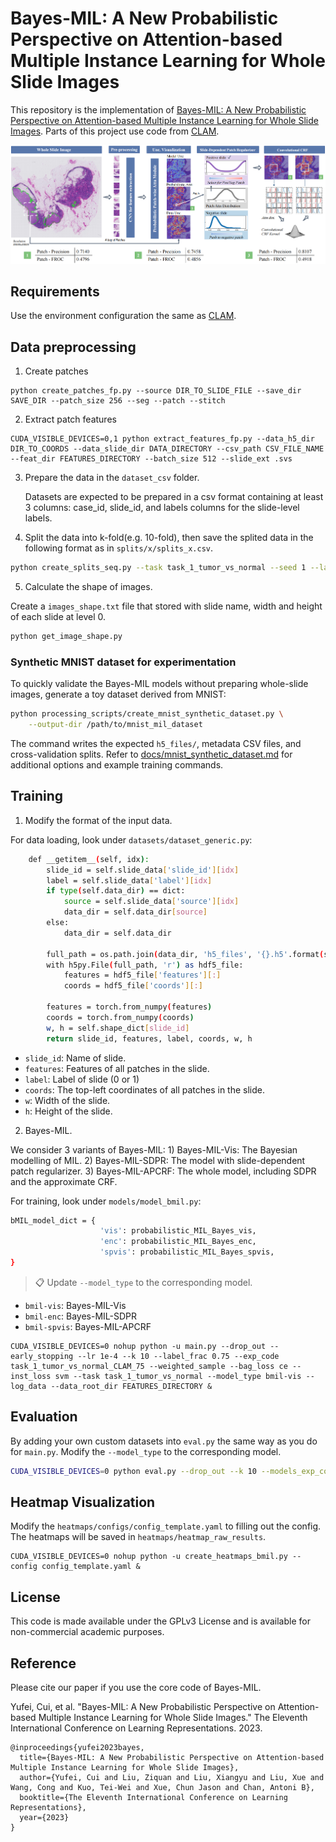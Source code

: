 # Bayes-MIL: A New Probabilistic Perspective on Attention-based Multiple Instance Learning for Whole Slide Images

This repository is the implementation of [Bayes-MIL: A New Probabilistic Perspective on Attention-based Multiple Instance Learning for Whole Slide Images](https://openreview.net/forum?id=_geIwiOyUhZ). Parts of this project use code from [CLAM](https://github.com/mahmoodlab/CLAM). 

![Alt text](overview.png)

## Requirements

Use the environment configuration the same as [CLAM](https://github.com/mahmoodlab/CLAM).


## Data preprocessing

1. Create patches
```shell
python create_patches_fp.py --source DIR_TO_SLIDE_FILE --save_dir SAVE_DIR --patch_size 256 --seg --patch --stitch
```

2. Extract patch features
```shell
CUDA_VISIBLE_DEVICES=0,1 python extract_features_fp.py --data_h5_dir DIR_TO_COORDS --data_slide_dir DATA_DIRECTORY --csv_path CSV_FILE_NAME --feat_dir FEATURES_DIRECTORY --batch_size 512 --slide_ext .svs
```

3. Prepare the data in the `dataset_csv` folder.
   
   Datasets are expected to be prepared in a csv format containing at least 3 columns: case_id, slide_id, and labels columns for the slide-level labels. 


4. Split the data into k-fold(e.g. 10-fold), then save the splited data in the following format as in `splits/x/splits_x.csv`.
```bash
python create_splits_seq.py --task task_1_tumor_vs_normal --seed 1 --label_frac 0.75 --k 10
```

5. Calculate the shape of images.

Create a `images_shape.txt` file that stored with slide name, width and height of each slide at level 0.
```bash
python get_image_shape.py
```

### Synthetic MNIST dataset for experimentation

To quickly validate the Bayes-MIL models without preparing whole-slide images,
generate a toy dataset derived from MNIST:

```bash
python processing_scripts/create_mnist_synthetic_dataset.py \
    --output-dir /path/to/mnist_mil_dataset
```

The command writes the expected `h5_files/`, metadata CSV files, and cross-validation
splits. Refer to [docs/mnist_synthetic_dataset.md](docs/mnist_synthetic_dataset.md)
for additional options and example training commands.

## Training
1. Modify the format of the input data.

For data loading, look under `datasets/dataset_generic.py`:
```bash
	def __getitem__(self, idx):
		slide_id = self.slide_data['slide_id'][idx]
		label = self.slide_data['label'][idx]
		if type(self.data_dir) == dict:
			source = self.slide_data['source'][idx]
			data_dir = self.data_dir[source]
		else:
			data_dir = self.data_dir

		full_path = os.path.join(data_dir, 'h5_files', '{}.h5'.format(slide_id))
		with h5py.File(full_path, 'r') as hdf5_file:
			features = hdf5_file['features'][:]
			coords = hdf5_file['coords'][:]

		features = torch.from_numpy(features)
		coords = torch.from_numpy(coords)
		w, h = self.shape_dict[slide_id]
		return slide_id, features, label, coords, w, h
```
* `slide_id`: Name of slide.
* `features`: Features of all patches in the slide.
* `label`: Label of slide (0 or 1)
* `coords`: The top-left coordinates of all patches in the slide.
* `w`: Width of the slide.
* `h`: Height of the slide.


2. Bayes-MIL.

We consider 3 variants of Bayes-MIL: 1) Bayes-MIL-Vis: The Bayesian modelling of MIL. 2) Bayes-MIL-SDPR: The model with slide-dependent patch regularizer. 3) Bayes-MIL-APCRF: The whole model, including SDPR and the approximate CRF.


For training, look under `models/model_bmil.py`:
```bash
bMIL_model_dict = {
                    'vis': probabilistic_MIL_Bayes_vis,
                    'enc': probabilistic_MIL_Bayes_enc,
                    'spvis': probabilistic_MIL_Bayes_spvis,          
}
```
>📋 Update `--model_type` to the corresponding model. 
* `bmil-vis`: Bayes-MIL-Vis
* `bmil-enc`: Bayes-MIL-SDPR
* `bmil-spvis`: Bayes-MIL-APCRF

```shell
CUDA_VISIBLE_DEVICES=0 nohup python -u main.py --drop_out --early_stopping --lr 1e-4 --k 10 --label_frac 0.75 --exp_code task_1_tumor_vs_normal_CLAM_75 --weighted_sample --bag_loss ce --inst_loss svm --task task_1_tumor_vs_normal --model_type bmil-vis --log_data --data_root_dir FEATURES_DIRECTORY &
```



## Evaluation
By adding your own custom datasets into `eval.py` the same way as you do for `main.py`. Modify the `--model_type` to the corresponding model.
```bash
CUDA_VISIBLE_DEVICES=0 python eval.py --drop_out --k 10 --models_exp_code task_1_tumor_vs_normal_CLAM_75 --save_exp_code task_1_tumor_vs_normal_CLAM_75 --task task_1_tumor_vs_normal --model_type bmil-vis --results_dir results --data_root_dir DATA_ROOT_DIR
```

## Heatmap Visualization

Modify the `heatmaps/configs/config_template.yaml` to filling out the config. The heatmaps will be saved in `heatmaps/heatmap_raw_results`.
```shell
CUDA_VISIBLE_DEVICES=0 nohup python -u create_heatmaps_bmil.py --config config_template.yaml &
```

## License

This code is made available under the GPLv3 License and is available for non-commercial academic purposes.

## Reference

Please cite our paper if you use the core code of Bayes-MIL. 

Yufei, Cui, et al. "Bayes-MIL: A New Probabilistic Perspective on Attention-based Multiple Instance Learning for Whole Slide Images." The Eleventh International Conference on Learning Representations. 2023.

```
@inproceedings{yufei2023bayes,
  title={Bayes-MIL: A New Probabilistic Perspective on Attention-based Multiple Instance Learning for Whole Slide Images},
  author={Yufei, Cui and Liu, Ziquan and Liu, Xiangyu and Liu, Xue and Wang, Cong and Kuo, Tei-Wei and Xue, Chun Jason and Chan, Antoni B},
  booktitle={The Eleventh International Conference on Learning Representations},
  year={2023}
}
```
